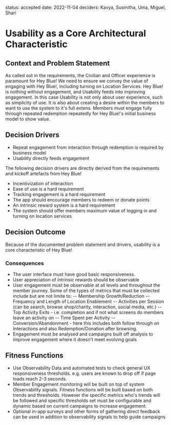status: accepted
date: 2022-11-04
deciders: Kavya, Susmitha, Uma, Miguel, Shari

# Usability as a Core Architectural Characteristic

## Context and Problem Statement

As called out in the requirements, the Civilian and Officer experience is paramount for Hey Blue! We need to ensure we convey the value of engaging with Hey Blue!, including turning on Location Services. Hey Blue! is nothing without engagement, and Usability feeds into improving engagement. In this case Usability is not only about user experience, such as simplicity of use. It is also about creating a desire within the members to want to use the system to it's full extens. Members must engage fully through repeated redemption repeatedly for Hey Blue!'s initial business model to show value.

## Decision Drivers

- Repeat engagement from interaction through redemption is required by business model
- Usability directly feeds engagement

The following decision drivers are directly derived from the requirements and kickoff artefacts from Hey Blue!

- Incentivization of interaction
- Ease of use is a hard requirement
- Tracking engagement is a hard requirement
- The app should encourage members to redeem or donate points
- An intrinsic reward system is a hard requirement
- The system should offer members maximum value of logging in and turning on location services

## Decision Outcome

Because of the documented problem statement and drivers, usability is a core characteristic of Hey Blue!

### Consequences

- The user interface must have good basic responsiveness.
- User appreciation of intrinsic rewards should be observable
- User engagement must be observable at all levels and throughout the member journey. Some of the types of metrics that must be collected include but are not limite to:
  -- Membership Growth/Reduction
  -- Frequency and Length of Location Enablement
  -- Activities per Session (can be search, browse shop/charity, interaction, social media, etc.)
  -- Top Activity Exits - i.e. completion and if not what screens do members leave an activity on
  -- Time Spent per Activity
  -- Conversion/Abandonment - here this includes both follow through on Interactions and also Redemption/Donation after browsing.
- Engagement must be analysed and campaigns built off analysis to improve engagement where it doesn't meet evolving goals

## Fitness Functions

- Use Observability Data and automated tests to check general UX responsiveness thresholds. e.g. users are known to drop off if page loads reach 2-3 seconds.
- Member Engagement monitoring will be built on top of system Observability signals. Fitness functions will be built based on both trends and thresholds. However the specific metrics who's trends will be followed and specific thresholds set must be configurable and dynamic based on current campaigns to increase engagement.
- Optional in-app surveys and other forms of gathering direct feedback can be used in addition to observability signals to help guide campaigns
